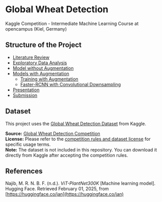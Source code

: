 # Global Wheat Detection
Kaggle Competition - Intermediate Machine Learning Course at opencampus (Kiel, Germany)


## Structure of the Project

- [Literature Review](Literature_Review/Literature.md)
- [Exploratory Data Analysis](EDA/EDA.ipynb)
- [Model without Augmentation](Model_Without_Augmentation/Model_Without_Augmentation.ipynb)
- [Models with Augmentation](Models_with_Augmentation)
  - [Training with Augmentation](Models_with_Augmentation/training_with_augmentation.ipynb)
  - [Faster-RCNN with Convolutional Downsampling](Models_with_Augmentation/faster_rcnn_conv_downsampler.ipynb)
- [Presentation](Presentation/Presentation.pdf)
- [Submission](submission.ipynb)
  

## Dataset

This project uses the [Global Wheat Detection Dataset](https://www.kaggle.com/competitions/global-wheat-detection) from Kaggle.

**Source:** [Global Wheat Detection Competition](https://www.kaggle.com/competitions/global-wheat-detection)  
**License:** Please refer to the [competition rules and dataset license](https://www.kaggle.com/competitions/global-wheat-detection/rules) for specific usage terms.  
**Note:** The dataset is not included in this repository. You can download it directly from Kaggle after accepting the competition rules.


## References

Najib, M. R. N. B. F. (n.d.). *ViT-PlantNet300K* [Machine learning model]. Hugging Face. Retrieved February 01, 2025, from [https://huggingface.co/jan](https://huggingface.co/jan)
